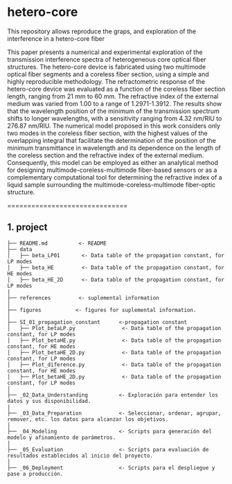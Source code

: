 # hetero-core
This repository allows reproduce the graps, and exploration of the interference in a hetero-core fiber 

This paper presents a numerical and experimental exploration of the transmission interference spectra of heterogeneous core optical fiber structures. The hetero-core device is fabricated using two multimode optical fiber segments and a coreless fiber section, using a simple and highly reproducible methodology. The refractometric response of the hetero-core device was evaluated as a function of the coreless fiber section length, ranging from 21 mm to 60 mm. The refractive index of the external medium was varied from 1.00 to a range of 1.2971-1.3912. The results show that the wavelength position of the minimum of the transmission spectrum shifts to longer wavelengths, with a sensitivity ranging from 4.32 nm/RIU  to 276.87 nm/RIU. The numerical model proposed in this work considers only two modes in the coreless fiber section, with the highest values of the overlapping integral that facilitate the determination of the position of the minimum transmittance in wavelength and its dependence on the length of the coreless section and the refractive index of the external medium. Consequently, this model can be employed as either an analytical method for designing multimode-coreless-multimode fiber-based sensors or as a complementary computational tool for determining the refractive index of a liquid sample surrounding the multimode-coreless-multimode fiber-optic structure.

==============================

 <h2>1. project </h2>

    ├── README.md          <- README
    ├── data
    │   ├── beta_LP01       <- Data table of the propagation constant, for LP modes 
    │   ├── beta_HE         <- Data table of the propagation constant, for HE modes 
    │   ├── beta_HE_2D      <- Data table of the propagation constant, for LP modes 
    |
    ├── references         <- suplemental information
    │
    ├── figures           <- figures for suplemental information.
    │  
    ├── SI_01_propagation_constant      <-propagation constant
    │   ├── Plot_betaLP.py               <- Data table of the propagation constant, for LP modes 
    │   ├── Plot_betaHE.py               <- Data table of the propagation constant, for HE modes 
    │   ├── Plot_betaHE_2D.py            <- Data table of the propagation constant, for LP modes 
    │   ├── Plot_diference.py            <- Data table of the propagation constant, for HE modes 
    │   ├── Plot_betaHE_2D.py            <- Data table of the propagation constant, for LP modes 
    │
    ├── _02_Data_Understanding          <- Exploración para entender los datos y sus disponibilidad.
    |
    ├── _03_Data_Preparation            <- Seleccionar, ordenar, agrupar, remover, etc. los datos para alcanzar los objetivos.
    │   
    ├── _04_Modeling                    <- Scripts para generación del modelo y afinamiento de parámetros.
    │   
    ├── _05_Evaluation                  <- Scripts para evaluación de resultados establecidos al inicio del proyecto.
    │   
    ├── _06_Deployment                  <- Scripts para el despliegue y pase a producción.
    
